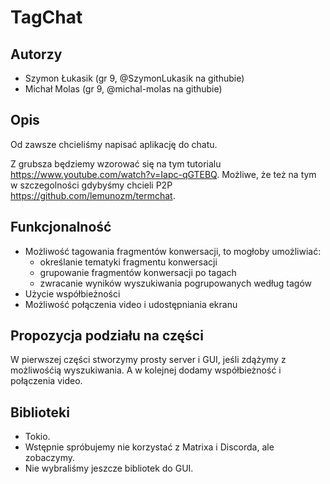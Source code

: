 # TagChat

## Autorzy
- Szymon Łukasik (gr 9, @SzymonLukasik na githubie)
- Michał Molas (gr 9, @michal-molas na githubie)

## Opis
Od zawsze chcieliśmy napisać aplikację do chatu.

Z grubsza będziemy wzorować się na tym tutorialu https://www.youtube.com/watch?v=Iapc-qGTEBQ.
Możliwe, że też na tym w szczegolności gdybyśmy chcieli P2P https://github.com/lemunozm/termchat.

## Funkcjonalność
- Możliwość tagowania fragmentów konwersacji, to mogłoby umożliwiać:
  - określanie tematyki fragmentu konwersacji
  - grupowanie fragmentów konwersacji po tagach
  - zwracanie wyników wyszukiwania pogrupowanych według tagów
- Użycie współbieżności
- Możliwość połączenia video i udostępniania ekranu

## Propozycja podziału na części
W pierwszej części stworzymy prosty server i GUI, jeśli zdążymy z możliwośćią wyszukiwania. 
A w kolejnej dodamy współbieżność i połączenia video.


## Biblioteki
- Tokio.
- Wstępnie spróbujemy nie korzystać z Matrixa i Discorda, ale zobaczymy.
- Nie wybraliśmy jeszcze bibliotek do GUI.
